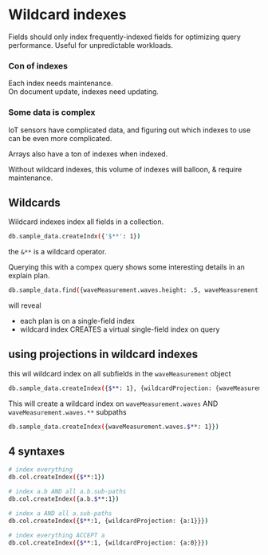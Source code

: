# Wildcard indexes

Fields should only index frequently-indexed fields for optimizing query performance.
Useful for unpredictable workloads.

### Con of indexes

Each index needs maintenance.  
On document update, indexes need updating.

### Some data is complex

IoT sensors have complicated data, and figuring out which indexes to use can be even more complicated.

Arrays also have a ton of indexes when indexed.

Without wildcard indexes, this volume of indexes will balloon, & require maintenance.

## Wildcards

Wildcard indexes index all fields in a collection.

```bash
db.sample_data.createIndx({'$**': 1})
```

the `&**` is a wildcard operator.

Querying this with a compex query shows some interesting details in an explain plan.

```bash
db.sample_data.find({waveMeasurement.waves.height: .5, waveMeasurement.seaState.quality: 9})
```

will reveal

- each plan is on a single-field index
- wildcard index CREATES a virtual single-field index on query

## using projections in wildcard indexes

this wil wildcard index on all subfields in the `waveMeasurement` object

```bash
db.sample_data.createIndex({$**: 1}, {wildcardProjection: {waveMeasurement: 1}})
```

This will create a wildcard index on `waveMeasurement.waves` AND `waveMeasurement.waves.**` subpaths

```bash
db.sample_data.createIndex({waveMeasurement.waves.$**: 1}})
```

## 4 syntaxes

```bash
# index everything
db.col.createIndex({$**:1})

# index a.b AND all a.b.sub-paths
db.col.createIndex({a.b.$**:1})

# index a AND all a.sub-paths
db.col.createIndex({$**:1, {wildcardProjection: {a:1}}})

# index everything ACCEPT a
db.col.createIndex({$**:1, {wildcardProjection: {a:0}}})

```

